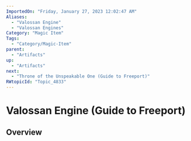 ```yaml
---
ImportedOn: "Friday, January 27, 2023 12:02:47 AM"
Aliases:
  - "Valossan Engine"
  - "Valossan Engines"
Category: "Magic Item"
Tags:
  - "Category/Magic-Item"
parent:
  - "Artifacts"
up:
  - "Artifacts"
next:
  - "Throne of the Unspeakable One (Guide to Freeport)"
RWtopicId: "Topic_4833"
---
```

# Valossan Engine (Guide to Freeport)
## Overview
